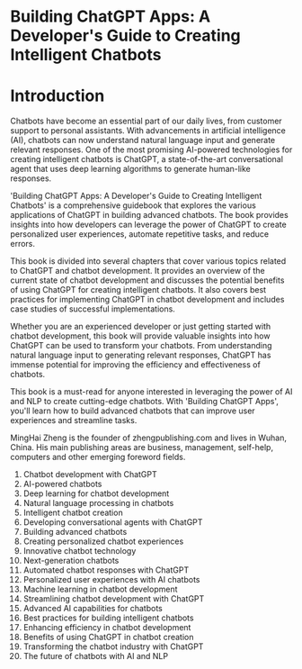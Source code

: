 # Building ChatGPT Apps: A Developer's Guide to Creating Intelligent Chatbots

# Introduction

Chatbots have become an essential part of our daily lives, from customer support to personal assistants. With advancements in artificial intelligence (AI), chatbots can now understand natural language input and generate relevant responses. One of the most promising AI-powered technologies for creating intelligent chatbots is ChatGPT, a state-of-the-art conversational agent that uses deep learning algorithms to generate human-like responses.

'Building ChatGPT Apps: A Developer's Guide to Creating Intelligent Chatbots' is a comprehensive guidebook that explores the various applications of ChatGPT in building advanced chatbots. The book provides insights into how developers can leverage the power of ChatGPT to create personalized user experiences, automate repetitive tasks, and reduce errors.

This book is divided into several chapters that cover various topics related to ChatGPT and chatbot development. It provides an overview of the current state of chatbot development and discusses the potential benefits of using ChatGPT for creating intelligent chatbots. It also covers best practices for implementing ChatGPT in chatbot development and includes case studies of successful implementations.

Whether you are an experienced developer or just getting started with chatbot development, this book will provide valuable insights into how ChatGPT can be used to transform your chatbots. From understanding natural language input to generating relevant responses, ChatGPT has immense potential for improving the efficiency and effectiveness of chatbots.

This book is a must-read for anyone interested in leveraging the power of AI and NLP to create cutting-edge chatbots. With 'Building ChatGPT Apps', you'll learn how to build advanced chatbots that can improve user experiences and streamline tasks.

MingHai Zheng is the founder of zhengpublishing.com and lives in Wuhan, China. His main publishing areas are business, management, self-help, computers and other emerging foreword fields.



1. Chatbot development with ChatGPT
2. AI-powered chatbots
3. Deep learning for chatbot development
4. Natural language processing in chatbots
5. Intelligent chatbot creation
6. Developing conversational agents with ChatGPT
7. Building advanced chatbots
8. Creating personalized chatbot experiences
9. Innovative chatbot technology
10. Next-generation chatbots
11. Automated chatbot responses with ChatGPT
12. Personalized user experiences with AI chatbots
13. Machine learning in chatbot development
14. Streamlining chatbot development with ChatGPT
15. Advanced AI capabilities for chatbots
16. Best practices for building intelligent chatbots
17. Enhancing efficiency in chatbot development
18. Benefits of using ChatGPT in chatbot creation
19. Transforming the chatbot industry with ChatGPT
20. The future of chatbots with AI and NLP


